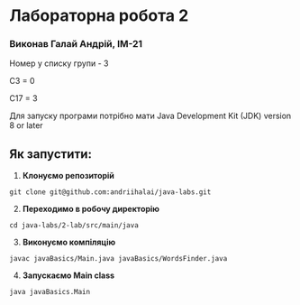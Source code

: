 # Лабораторна робота 2

### Виконав Галай Андрій, ІМ-21

Номер у списку групи - 3

С3 = 0

С17 = 3

Для запуску програми потрібно мати Java Development Kit (JDK) version 8 or later

## Як запустити:
1. **Клонуємо репозиторій**
```shell
git clone git@github.com:andriihalai/java-labs.git
```

2. **Переходимо в робочу директорію**
```shell
cd java-labs/2-lab/src/main/java
```

3. **Виконуємо компіляцію**
```shell
javac javaBasics/Main.java javaBasics/WordsFinder.java
```

4. **Запускаємо Main class**
```shell
java javaBasics.Main
```
